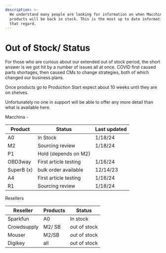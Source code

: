 ```yaml
---
description: >-
  We understand many people are looking for information on when Macchina
  products will be back in stock. This is the most up to date information on
  that regard.
---
```


# Out of Stock/ Status

For those who are curious about our extended out of stock period, the short answer is we got hit by a number of issues all at once. COVID first caused parts shortages, then caused CMs to change strategies, both of which changed our business plans. &#x20;

Once products go to Production Start expect about 10 weeks until they are on shelves.&#x20;

Unfortunately no one in support will be able to offer any more detail than what is available here. &#x20;

Macchina -&#x20;

| Product     | Status                | Last updated |
| ----------- | --------------------- | ------------ |
| A0          | In Stock              | 1/18/24      |
| M2          | Sourcing review       | 1/18/24      |
| P1          | Hold (depends on M2)  |              |
| OBD3way     | First article testing | 1/16/24      |
| SuperB (x)  | bulk order available  | 12/14/23     |
| A4          | First article testing | 1/16/24      |
| R1          | Sourcing review       | 1/18/24      |

Resellers

| Reseller    | Products | Status       |
| ----------- | -------- | ------------ |
| Sparkfun    | A0       | In stock     |
| Crowdsupply | M2/ SB   | out of stock |
| Mouser      | M2/SB    | out of stock |
| Digikey     | all      | out of stock |
